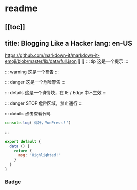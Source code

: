 <!--
 * @Autor: yangjin
 * @Date: 2021-09-16 09:31:49
 * @LastEditors: Please set LastEditors
 * @LastEditTime: 2021-09-16 10:01:04
 * @Description: 
-->
# readme
[[toc]]
---
title: Blogging Like a Hacker
lang: en-US
---
https://github.com/markdown-it/markdown-it-emoji/blob/master/lib/data/full.json
:tada: :100:
::: tip
这是一个提示
:::

::: warning
这是一个警告
:::

::: danger
这是一个危险警告
:::

::: details
这是一个详情块，在 IE / Edge 中不生效
:::

::: danger STOP
危险区域，禁止通行
:::

::: details 点击查看代码
```js
console.log('你好，VuePress！')
```
:::
``` js {4}
export default {
  data () {
    return {
      msg: 'Highlighted!'
    }
  }
}
```
### Badge <Badge text="beta" type="warning"/> <Badge text="默认主题"/>